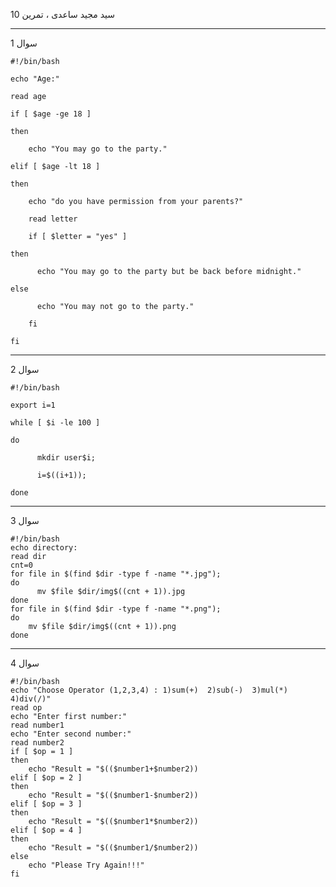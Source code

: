 سید مجید ساعدی ، تمرین 10

-------------------------------

سوال 1

    #!/bin/bash

    echo "Age:"

    read age

    if [ $age -ge 18 ]

    then

        echo "You may go to the party."
   
    elif [ $age -lt 18 ] 

    then

        echo "do you have permission from your parents?"
    
        read letter
    
        if [ $letter = "yes" ]
    
    then
    
          echo "You may go to the party but be back before midnight."
       
    else
    
          echo "You may not go to the party."    
       
        fi
    
    fi

-------------------------------

سوال 2

    #!/bin/bash

    export i=1

    while [ $i -le 100 ]

    do 

	      mkdir user$i;
  
	      i=$((i+1)); 
  
    done

-------------------------------

سوال 3

    #!/bin/bash
    echo directory:
    read dir
    cnt=0
    for file in $(find $dir -type f -name "*.jpg");
    do
	      mv $file $dir/img$((cnt + 1)).jpg
    done
    for file in $(find $dir -type f -name "*.png");
    do
        mv $file $dir/img$((cnt + 1)).png
    done

-------------------------------

سوال 4

    #!/bin/bash
    echo "Choose Operator (1,2,3,4) : 1)sum(+)  2)sub(-)  3)mul(*)  4)div(/)"
    read op
    echo "Enter first number:"
    read number1
    echo "Enter second number:"
    read number2
    if [ $op = 1 ]
    then
        echo "Result = "$(($number1+$number2))
    elif [ $op = 2 ]
    then
        echo "Result = "$(($number1-$number2))
    elif [ $op = 3 ]
    then
        echo "Result = "$(($number1*$number2))
    elif [ $op = 4 ]
    then
        echo "Result = "$(($number1/$number2))
    else
        echo "Please Try Again!!!"
    fi

